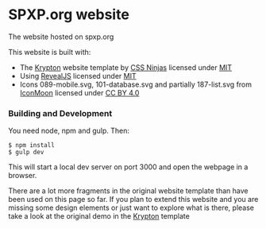 # SPXP.org website
The website hosted on spxp.org

This website is built with:
- The [Krypton](https://github.com/cssninjaStudio/krypton) website template by [CSS Ninjas](https://cssninja.io/) licensed under [MIT](https://github.com/cssninjaStudio/krypton/blob/master/LICENSE)
- Using [RevealJS](https://github.com/hakimel/reveal.js) licensed under [MIT](https://github.com/hakimel/reveal.js/blob/master/LICENSE)
- Icons 089-mobile.svg, 101-database.svg and partially 187-list.svg from [IconMoon](https://icomoon.io/) licensed under [CC BY 4.0](https://github.com/Keyamoon/IcoMoon-Free/blob/master/License.txt)

### Building and Development
You need node, npm and gulp. Then:
```
$ npm install
$ gulp dev
```
This will start a local dev server on port 3000 and open the webpage in a browser.

There are a lot more fragments in the original website template than have been used
on this page so far. If you plan to extend this website and you are missing some
design elements or just want to explore what is there, please take a look at the
original demo in the [Krypton](https://github.com/cssninjaStudio/krypton) template
